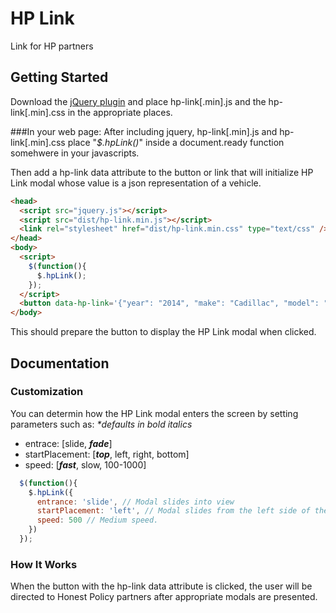 # HP Link

Link for HP partners

## Getting Started

Download the [jQuery plugin][min] and place hp-link[.min].js and the hp-link[.min].css in the appropriate places.

[min]: https://github.com/colevoss/hpLink/tree/master/dist

###In your web page:
After including jquery, hp-link[.min].js and hp-link[.min].css place "_$.hpLink()_" inside a document.ready function somehwere in your javascripts.

Then add a hp-link data attribute to the button or link that will initialize HP Link modal whose value is a json representation of a vehicle.
```html
<head>
  <script src="jquery.js"></script>
  <script src="dist/hp-link.min.js"></script>
  <link rel="stylesheet" href="dist/hp-link.min.css" type="text/css" />
</head>
<body>
  <script>
    $(function(){
      $.hpLink();
    });
  </script>
  <button data-hp-link='{"year": "2014", "make": "Cadillac", "model": "ATS"}'></button>
</body>
```
This should prepare the button to display the HP Link modal when clicked.

## Documentation
### Customization
You can determin how the HP Link modal enters the screen by setting parameters such as:
_*defaults in bold italics_
* entrace: [slide, _**fade**_]
* startPlacement: [_**top**_, left, right, bottom]
* speed: [_**fast**_, slow, 100-1000]
```javascript
  $(function(){
    $.hpLink({
      entrance: 'slide', // Modal slides into view
      startPlacement: 'left', // Modal slides from the left side of the screen.
      speed: 500 // Medium speed.
    })
  });
```

### How It Works
When the button with the hp-link data attribute is clicked, the user will be directed to Honest Policy partners after appropriate modals are presented.